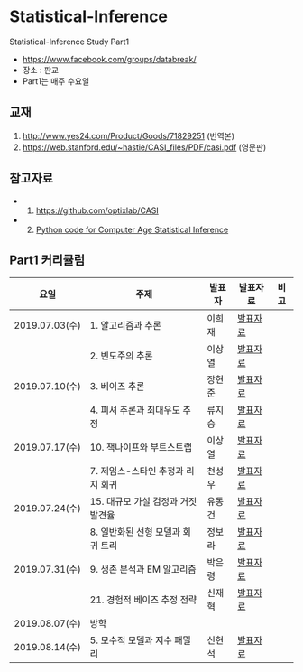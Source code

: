 # Statistical-Inference

Statistical-Inference Study Part1

* https://www.facebook.com/groups/databreak/
* 장소 : 판교
* Part1는 매주 수요일


## 교재

1. http://www.yes24.com/Product/Goods/71829251 (번역본)
2. https://web.stanford.edu/~hastie/CASI_files/PDF/casi.pdf (영문판)

## 참고자료

* 1. https://github.com/optixlab/CASI
* 2. [Python code for Computer Age Statistical Inference](https://github.com/jrfiedler/CASI_Python)

## Part1 커리큘럼
|요일   |주제   |발표자   |발표자료   |비고|
|---|---|---|---|---|
|2019.07.03(수)|1. 알고리즘과 추론|이희재|[발표자료](https://github.com/KaggleBreak/Statistical-Inference/tree/master/part1/study1/1%EC%9E%A5)|
||2. 빈도주의 추론|이상열|[발표자료](https://github.com/KaggleBreak/Statistical-Inference/blob/master/part1/study1/2st.pdf)|
|2019.07.10(수)|3. 베이즈 추론|장현준|[발표자료](https://github.com/KaggleBreak/Statistical-Inference/blob/master/part1/study2/ch3.%20%EB%B2%A0%EC%9D%B4%EC%A6%88%20%EC%B6%94%EB%A1%A0.pptx)||
||4. 피셔 추론과 최대우도 추정|류지승|[발표자료](https://github.com/KaggleBreak/Statistical-Inference/blob/master/part1/study2/ch4.%20%ED%94%BC%EC%85%94%20%EC%B6%94%EB%A1%A0%EA%B3%BC%20%EC%B5%9C%EB%8C%80%20%EC%9A%B0%EB%8F%84%20%EC%B6%94%EC%A0%95.pdf)|
|2019.07.17(수)|10. 잭나이프와 부트스트랩|이상열|[발표자료](https://github.com/KaggleBreak/Statistical-Inference/blob/master/part1/study3/10st.pdf)||
||7. 제임스-스타인 추정과 리지 회귀|천성우|[발표자료](https://github.com/KaggleBreak/Statistical-Inference/blob/master/part1/study3/CASI_chap_7.pdf)|
|2019.07.24(수)|15. 대규모 가설 검정과 거짓 발견율|유동건|[발표자료](https://github.com/KaggleBreak/Statistical-Inference/blob/master/part1/study4/ch15_large_scale_testing.pdf)||
||8. 일반화된 선형 모델과 회귀 트리|정보라|[발표자료](https://github.com/KaggleBreak/Statistical-Inference/blob/master/part1/study4/ch8_Generalized_LinearModels_RegressionTrees.pdf)|
|2019.07.31(수)|9. 생존 분석과 EM 알고리즘|박은령|[발표자료](https://github.com/KaggleBreak/Statistical-Inference/blob/master/part1/study5/CASI_Chapter_9.pdf)||
||21. 경험적 베이즈 추정 전략|신재혁|[발표자료](https://github.com/KaggleBreak/Statistical-Inference/blob/master/part1/study5/CASI_Chapter_21.pdf)|
|2019.08.07(수)|방학||||
|2019.08.14(수)|5. 모수적 모델과 지수 패밀리|신현석|[발표자료](https://github.com/KaggleBreak/Statistical-Inference/blob/master/part1/study6/CASI_Chapter_5.pdf)||

